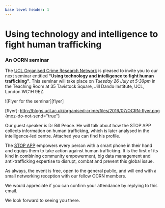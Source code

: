 ```yaml
---
base level header: 1
---
```


# Using technology and intelligence to fight human trafficking

### An OCRN seminar

The [UCL Organised Crime Research Network](http://blogs.ucl.ac.uk/organised-crime/) is pleased to invite you to our next seminar entitled **“Using technology and intelligence to fight human trafficking”**. This seminar will take place on *Tuesday 26 July at 5:30pm* in the Teaching Room at 35 Tavistock Square, Jill Dando Institute, UCL, London WC1H 9EZ.

![Flyer for the seminar][flyer]

[flyer]: http://blogs.ucl.ac.uk/organised-crime/files/2016/07/OCRN-flyer.png {moz-do-not-send="true"}

Our guest speaker is Dr Bill Peace. He will talk about how the STOP APP collects information on human trafficking, which is later analysed in the intelligence-led centre. Attached you can find his profile.

The [STOP APP](http://www.stopthetraffik.org/uk/page/the-stop-app) empowers every person with a smart phone in their hand and equips them to take action against human trafficking. It is the first of its kind in combining community empowerment, big data management and anti-trafficking expertise to disrupt, combat and prevent this global issue.

As always, the event is free, open to the general public, and will end with a small networking reception with our fellow OCRN members.

We would appreciate if you can confirm your attendance by replying to this email.

We look forward to seeing you there.
